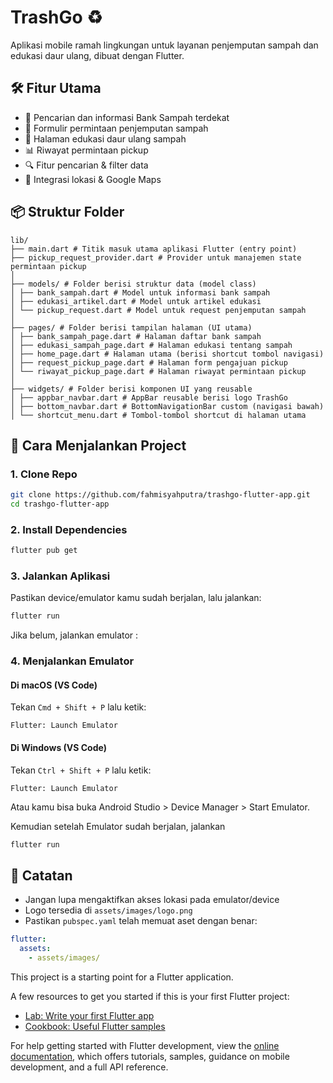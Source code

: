 # TrashGo ♻️
Aplikasi mobile ramah lingkungan untuk layanan penjemputan sampah dan edukasi daur ulang, dibuat dengan Flutter.

## 🛠️ Fitur Utama
- 📍 Pencarian dan informasi Bank Sampah terdekat
- 🧾 Formulir permintaan penjemputan sampah
- 📖 Halaman edukasi daur ulang sampah
- 📊 Riwayat permintaan pickup
- 🔍 Fitur pencarian & filter data
- 🧭 Integrasi lokasi & Google Maps

## 📦 Struktur Folder
```
lib/
├── main.dart # Titik masuk utama aplikasi Flutter (entry point)
├── pickup_request_provider.dart # Provider untuk manajemen state permintaan pickup
│
├── models/ # Folder berisi struktur data (model class)
│ ├── bank_sampah.dart # Model untuk informasi bank sampah
│ ├── edukasi_artikel.dart # Model untuk artikel edukasi
│ └── pickup_request.dart # Model untuk request penjemputan sampah
│
├── pages/ # Folder berisi tampilan halaman (UI utama)
│ ├── bank_sampah_page.dart # Halaman daftar bank sampah
│ ├── edukasi_sampah_page.dart # Halaman edukasi tentang sampah
│ ├── home_page.dart # Halaman utama (berisi shortcut tombol navigasi)
│ ├── request_pickup_page.dart # Halaman form pengajuan pickup
│ └── riwayat_pickup_page.dart # Halaman riwayat permintaan pickup
│
├── widgets/ # Folder berisi komponen UI yang reusable
│ ├── appbar_navbar.dart # AppBar reusable berisi logo TrashGo
│ ├── bottom_navbar.dart # BottomNavigationBar custom (navigasi bawah)
│ └── shortcut_menu.dart # Tombol-tombol shortcut di halaman utama
```

## 🧰 Cara Menjalankan Project

### 1. Clone Repo
```bash
git clone https://github.com/fahmisyahputra/trashgo-flutter-app.git
cd trashgo-flutter-app
```

### 2. Install Dependencies
```bash
flutter pub get
```

### 3. Jalankan Aplikasi
Pastikan device/emulator kamu sudah berjalan, lalu jalankan:
```bash
flutter run
```

Jika belum, jalankan emulator :

### 4. Menjalankan Emulator

#### Di macOS (VS Code)
Tekan `Cmd + Shift + P` lalu ketik:
```
Flutter: Launch Emulator
```

#### Di Windows (VS Code)
Tekan `Ctrl + Shift + P` lalu ketik:
```
Flutter: Launch Emulator
```

Atau kamu bisa buka Android Studio > Device Manager > Start Emulator.

Kemudian setelah Emulator sudah berjalan, jalankan 
```bash
flutter run
```

## 📍 Catatan
- Jangan lupa mengaktifkan akses lokasi pada emulator/device
- Logo tersedia di `assets/images/logo.png`
- Pastikan `pubspec.yaml` telah memuat aset dengan benar:
```yaml
flutter:
  assets:
    - assets/images/
```


This project is a starting point for a Flutter application.

A few resources to get you started if this is your first Flutter project:

- [Lab: Write your first Flutter app](https://docs.flutter.dev/get-started/codelab)
- [Cookbook: Useful Flutter samples](https://docs.flutter.dev/cookbook)

For help getting started with Flutter development, view the
[online documentation](https://docs.flutter.dev/), which offers tutorials,
samples, guidance on mobile development, and a full API reference.
